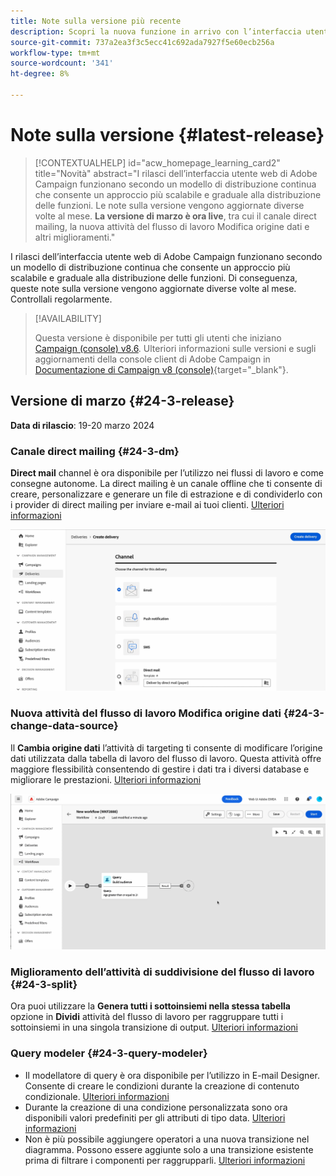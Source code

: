 ```yaml
---
title: Note sulla versione più recente
description: Scopri la nuova funzione in arrivo con l’interfaccia utente di Campaign Web
source-git-commit: 737a2ea3f3c5ecc41c692ada7927f5e60ecb256a
workflow-type: tm+mt
source-wordcount: '341'
ht-degree: 8%

---
```


# Note sulla versione {#latest-release}


>[!CONTEXTUALHELP]
>id="acw_homepage_learning_card2"
>title="Novità"
>abstract="I rilasci dell’interfaccia utente web di Adobe Campaign funzionano secondo un modello di distribuzione continua che consente un approccio più scalabile e graduale alla distribuzione delle funzioni. Le note sulla versione vengono aggiornate diverse volte al mese. **La versione di marzo è ora live**, tra cui il canale direct mailing, la nuova attività del flusso di lavoro Modifica origine dati e altri miglioramenti."


<!--Last update: **March 19, 2024**-->

I rilasci dell’interfaccia utente web di Adobe Campaign funzionano secondo un modello di distribuzione continua che consente un approccio più scalabile e graduale alla distribuzione delle funzioni. Di conseguenza, queste note sulla versione vengono aggiornate diverse volte al mese. Controllali regolarmente.

>[!AVAILABILITY]
>
>Questa versione è disponibile per tutti gli utenti che iniziano [Campaign (console) v8.6](https://experienceleague.adobe.com/docs/campaign/campaign-v8/releases/release-notes.html?lang=it). Ulteriori informazioni sulle versioni e sugli aggiornamenti della console client di Adobe Campaign in [Documentazione di Campaign v8 (console)](https://experienceleague.adobe.com/docs/campaign/campaign-v8/releases/upgrades.html?lang=it){target="_blank"}.

## Versione di marzo {#24-3-release}

**Data di rilascio**: 19-20 marzo 2024

### Canale direct mailing {#24-3-dm}

**Direct mail** channel è ora disponibile per l’utilizzo nei flussi di lavoro e come consegne autonome. La direct mailing è un canale offline che ti consente di creare, personalizzare e generare un file di estrazione e di condividerlo con i provider di direct mailing per inviare e-mail ai tuoi clienti. [Ulteriori informazioni](../direct-mail/gs-direct-mail.md)

![](../assets/do-not-localize/direct-mail.gif)

### Nuova attività del flusso di lavoro Modifica origine dati {#24-3-change-data-source}

Il **Cambia origine dati** l’attività di targeting ti consente di modificare l’origine dati utilizzata dalla tabella di lavoro del flusso di lavoro. Questa attività offre maggiore flessibilità consentendo di gestire i dati tra i diversi database e migliorare le prestazioni. [Ulteriori informazioni](../workflows/activities/change-data-source.md)

![](../assets/do-not-localize/change-data-source.gif)

### Miglioramento dell’attività di suddivisione del flusso di lavoro {#24-3-split}

Ora puoi utilizzare la **Genera tutti i sottoinsiemi nella stessa tabella** opzione in **Dividi** attività del flusso di lavoro per raggruppare tutti i sottoinsiemi in una singola transizione di output. [Ulteriori informazioni](../workflows/activities/split.md)

### Query modeler {#24-3-query-modeler}

* Il modellatore di query è ora disponibile per l’utilizzo in E-mail Designer. Consente di creare le condizioni durante la creazione di contenuto condizionale. [Ulteriori informazioni](../personalization/conditions.md)
* Durante la creazione di una condizione personalizzata sono ora disponibili valori predefiniti per gli attributi di tipo data. [Ulteriori informazioni](../query/build-query.md)
* Non è più possibile aggiungere operatori a una nuova transizione nel diagramma. Possono essere aggiunte solo a una transizione esistente prima di filtrare i componenti per raggrupparli. [Ulteriori informazioni](../query/build-query.md)
